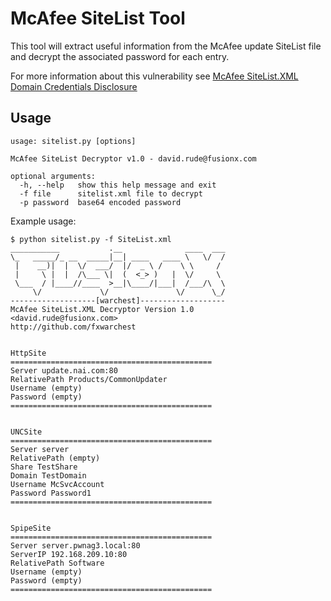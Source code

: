 McAfee SiteList Tool
====================
This tool will extract useful information from the McAfee update SiteList file and decrypt the associated password for each entry.

For more information about this vulnerability see [McAfee SiteList.XML Domain Credentials Disclosure](http://warchest.fusionx.com/mcafee-sitelist-xml-domain-credentials-disclosure/)

Usage
-----

    usage: sitelist.py [options]
    
    McAfee SiteList Decryptor v1.0 - david.rude@fusionx.com
    
    optional arguments:
      -h, --help   show this help message and exit
      -f file      sitelist.xml file to decrypt
      -p password  base64 encoded password

Example usage:

    $ python sitelist.py -f SiteList.xml
    ___________           .__              ____  ___
    \_   _____/_ __  _____|__| ____   ____ \   \/  /
     |    __)|  |  \/  ___/  |/  _ \ /    \ \     / 
     |     \ |  |  /\___ \|  (  <_> )   |  \/     \ 
     \___  / |____//____  >__|\____/|___|  /___/\  \
         \/             \/               \/      \_/ 
    -------------------[warchest]-------------------
    McAfee SiteList.XML Decryptor Version 1.0
    <david.rude@fusionx.com>
    http://github.com/fxwarchest
    
    
    HttpSite
    =============================================
    Server update.nai.com:80
    RelativePath Products/CommonUpdater
    Username (empty)
    Password (empty)
    =============================================
    
    
    UNCSite
    =============================================
    Server server
    RelativePath (empty)
    Share TestShare
    Domain TestDomain
    Username McSvcAccount
    Password Password1
    =============================================
    
    
    SpipeSite
    =============================================
    Server server.pwnag3.local:80
    ServerIP 192.168.209.10:80
    RelativePath Software
    Username (empty)
    Password (empty)
    =============================================
    
